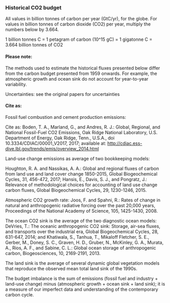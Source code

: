 ### Historical CO2 budget

All values in billion tonnes of carbon per year (GtC/yr), for the globe. For values in billion tonnes of carbon dioxide (CO2) per year, multiply the numbers below by 3.664.

1 billion tonnes C = 1 petagram of carbon (10^15 gC) = 1 gigatonne C = 3.664 billion tonnes of CO2

#### Please note:

The methods used to estimate the historical fluxes presented below differ from the carbon budget presented from 1959 onwards. For example, the atmospheric growth and ocean sink do not account for year-to-year variability.

Uncertainties: see the original papers for uncertainties

#### Cite as:

Fossil fuel combustion and cement production emissions:

Cite as: Boden, T. A., Marland, G., and Andres, R. J.: Global, Regional, and National Fossil-Fuel CO2 Emissions, Oak Ridge National Laboratory, U.S. Department of Energy, Oak Ridge, Tenn., U.S.A., doi 10.3334/CDIAC/00001_V2017, 2017; available at: http://cdiac.ess-dive.lbl.gov/trends/emis/overview_2014.html

Land-use change emissions as average of two bookkeeping models:

Houghton, R. A. and Nassikas, A. A.: Global and regional fluxes of carbon from land use and land cover change 1850-2015, Global Biogeochemical Cycles, 31, 456-472, 2017;  Hansis, E., Davis, S. J., and Pongratz, J.: Relevance of methodological choices for accounting of land use change carbon fluxes, Global Biogeochemical Cycles, 29, 1230-1246, 2015.

Atmospheric CO2 growth rate:
Joos, F. and Spahni, R.: Rates of change in natural and anthropogenic radiative forcing over the past 20,000 years, Proceedings of the National Academy of Science, 105, 1425-1430, 2008.

The ocean CO2 sink is the average of the two diagnostic ocean models:
DeVries, T.: The oceanic anthropogenic CO2 sink: Storage, air-sea fluxes, and transports over the industrial era, Global Biogeochemical Cycles, 28, 631-647, 2014; and Khatiwala, S., Tanhua, T., Mikaloff Fletcher, S. E., Gerber, M., Doney, S. C., Graven, H. D., Gruber, N., McKinley, G. A., Murata, A., Rios, A. F., and Sabine, C. L.: Global ocean storage of anthropogenic carbon, Biogeosciences, 10, 2169-2191, 2013.

The land sink is the average of several dynamic global vegetation models that reproduce the observed mean total land sink of the 1990s.

The budget imbalance is the sum of emissions (fossil fuel and industry + land-use change) minus (atmospheric growth + ocean sink + land sink); it is a measure of our imperfect data and understanding of the contemporary carbon cycle.
